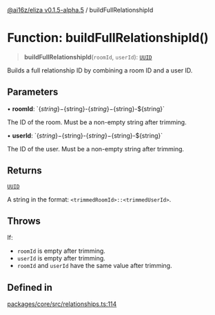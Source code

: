 [@ai16z/eliza v0.1.5-alpha.5](../index.md) / buildFullRelationshipId

# Function: buildFullRelationshipId()

> **buildFullRelationshipId**(`roomId`, `userId`): [`UUID`](../type-aliases/UUID.md)

Builds a full relationship ID by combining a room ID and a user ID.

## Parameters

• **roomId**: \`$\{string\}-$\{string\}-$\{string\}-$\{string\}-$\{string\}\`

The ID of the room. Must be a non-empty string after trimming.

• **userId**: \`$\{string\}-$\{string\}-$\{string\}-$\{string\}-$\{string\}\`

The ID of the user. Must be a non-empty string after trimming.

## Returns

[`UUID`](../type-aliases/UUID.md)

A string in the format: `<trimmedRoomId>::<trimmedUserId>`.

## Throws

If:
- `roomId` is empty after trimming.
- `userId` is empty after trimming.
- `roomId` and `userId` have the same value after trimming.

## Defined in

[packages/core/src/relationships.ts:114](https://github.com/roschler/eliza/blob/main/packages/core/src/relationships.ts#L114)
